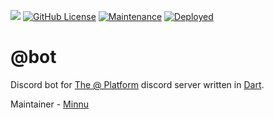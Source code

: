 ![](https://atsign.dev/assets/img/@dev.png?sanitize=true)
[![GitHub License](https://img.shields.io/badge/license-BSD3-blue.svg)](./LICENSE)
[![Maintenance](https://img.shields.io/badge/Maintained-yes-green.svg)]()
[![Deployed](https://img.shields.io/badge/Deployed-no-red.svg)]()

# @bot

Discord bot for [The @ Platform](https://atsign.com) discord server written in [Dart](https://www.dart.dev/).

Maintainer - [Minnu](https://github.com/yahu1031)
